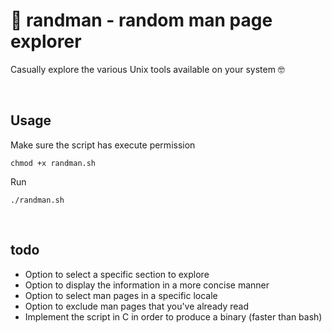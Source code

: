# 📖 randman - random man page explorer
Casually explore the various Unix tools available on your system 🤓

<br>

## Usage
Make sure the script has execute permission
    
    chmod +x randman.sh

Run

    ./randman.sh

<br>

## todo
* Option to select a specific section to explore
* Option to display the information in a more concise manner
* Option to select man pages in a specific locale
* Option to exclude man pages that you've already read
* Implement the script in C in order to produce a binary (faster than bash)
